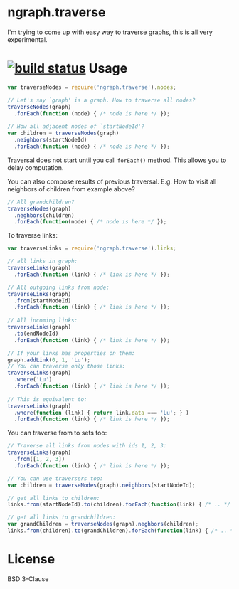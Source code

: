 ngraph.traverse
===============

I'm trying to come up with easy way to traverse graphs, this is all very experimental.

[![build status](https://secure.travis-ci.org/anvaka/ngraph.traverse.png)](http://travis-ci.org/anvaka/ngraph.traverse)
Usage
=====

``` js
var traverseNodes = require('ngraph.traverse').nodes;

// Let's say `graph' is a graph. How to traverse all nodes?
traverseNodes(graph)
  .forEach(function (node) { /* node is here */ });
  
// How all adjacent nodes of `startNodeId'?
var children = traverseNodes(graph)
  .neighbors(startNodeId)
  .forEach(function (node) { /* node is here */ });

```

Traversal does not start until you call `forEach()` method. This allows you to delay computation.

You can also compose results of previous traversal. E.g. How to visit all neighbors of children from example above?

``` js
// All grandchildren?
traverseNodes(graph)
  .neghbors(children)
  .forEach(function(node) { /* node is here */ });
```

To traverse links:

``` js
var traverseLinks = require('ngraph.traverse').links;

// all links in graph:
traverseLinks(graph)
  .forEach(function (link) { /* link is here */ });

// All outgoing links from node:
traverseLinks(graph)
  .from(startNodeId)
  .forEach(function (link) { /* link is here */ });
    
// All incoming links:
traverseLinks(graph)
  .to(endNodeId)
  .forEach(function (link) { /* link is here */ });

// If your links has properties on them:
graph.addLink(0, 1, 'Lu');
// You can traverse only those links:
traverseLinks(graph)
  .where('Lu') 
  .forEach(function (link) { /* link is here */ });
  
// This is equivalent to:
traverseLinks(graph)
  .where(function (link) { return link.data === 'Lu'; } ) 
  .forEach(function (link) { /* link is here */ });
```

You can traverse from to sets too:
``` js
// Traverse all links from nodes with ids 1, 2, 3:
traverseLinks(graph)
  .from([1, 2, 3])
  .forEach(function (link) { /* link is here */ });

// You can use traversers too:
var children = traverseNodes(graph).neighbors(startNodeId);

// get all links to children:
links.from(startNodeId).to(children).forEach(function(link) { /* .. */ });

// get all links to grandchildren:
var grandChildren = traverseNodes(graph).neghbors(children);
links.from(children).to(grandChildren).forEach(function(link) { /* .. */ });
```

License
=======
BSD 3-Clause 
